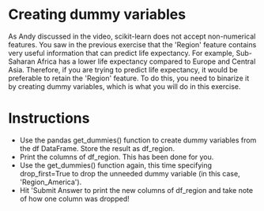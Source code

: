 # Creating dummy variables
As Andy discussed in the video, scikit-learn does not accept non-numerical features. You saw in the previous exercise that the 'Region' feature contains very useful information that can predict life expectancy. For example, Sub-Saharan Africa has a lower life expectancy compared to Europe and Central Asia. Therefore, if you are trying to predict life expectancy, it would be preferable to retain the 'Region' feature. To do this, you need to binarize it by creating dummy variables, which is what you will do in this exercise.

# Instructions
- Use the pandas get_dummies() function to create dummy variables from the df DataFrame. Store the result as df_region.
- Print the columns of df_region. This has been done for you.
- Use the get_dummies() function again, this time specifying drop_first=True to drop the unneeded dummy variable (in this case, 'Region_America').
- Hit 'Submit Answer to print the new columns of df_region and take note of how one column was dropped! 
